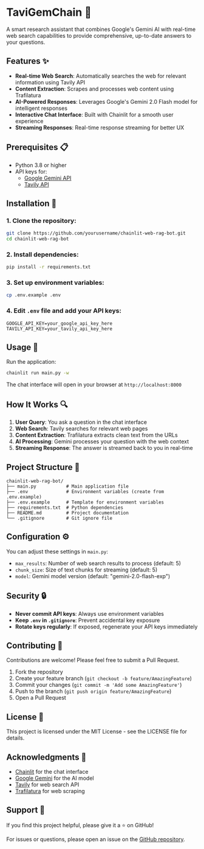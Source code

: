 # TaviGemChain 🤖

A smart research assistant that combines Google's Gemini AI with real-time web search capabilities to provide comprehensive, up-to-date answers to your questions.

## Features ✨

- **Real-time Web Search**: Automatically searches the web for relevant information using Tavily API
- **Content Extraction**: Scrapes and processes web content using Trafilatura
- **AI-Powered Responses**: Leverages Google's Gemini 2.0 Flash model for intelligent responses
- **Interactive Chat Interface**: Built with Chainlit for a smooth user experience
- **Streaming Responses**: Real-time response streaming for better UX

## Prerequisites 📋

- Python 3.8 or higher
- API keys for:
  - [Google Gemini API](https://makersuite.google.com/app/apikey)
  - [Tavily API](https://tavily.com/)

## Installation 🚀

### 1. Clone the repository:
```bash
git clone https://github.com/yourusername/chainlit-web-rag-bot.git
cd chainlit-web-rag-bot
```

### 2. Install dependencies:
```bash
pip install -r requirements.txt
```

### 3. Set up environment variables:
```bash
cp .env.example .env
```

### 4. Edit `.env` file and add your API keys:
```env
GOOGLE_API_KEY=your_google_api_key_here
TAVILY_API_KEY=your_tavily_api_key_here
```

## Usage 💬

Run the application:
```bash
chainlit run main.py -w
```

The chat interface will open in your browser at `http://localhost:8000`

## How It Works 🔍

1. **User Query**: You ask a question in the chat interface
2. **Web Search**: Tavily searches for relevant web pages
3. **Content Extraction**: Trafilatura extracts clean text from the URLs
4. **AI Processing**: Gemini processes your question with the web context
5. **Streaming Response**: The answer is streamed back to you in real-time

## Project Structure 📁

```
chainlit-web-rag-bot/
├── main.py           # Main application file
├── .env              # Environment variables (create from .env.example)
├── .env.example      # Template for environment variables
├── requirements.txt  # Python dependencies
├── README.md         # Project documentation
└── .gitignore        # Git ignore file
```

## Configuration ⚙️

You can adjust these settings in `main.py`:

- `max_results`: Number of web search results to process (default: 5)
- `chunk_size`: Size of text chunks for streaming (default: 5)
- `model`: Gemini model version (default: "gemini-2.0-flash-exp")

## Security 🔒

- **Never commit API keys**: Always use environment variables
- **Keep `.env` in `.gitignore`**: Prevent accidental key exposure
- **Rotate keys regularly**: If exposed, regenerate your API keys immediately

## Contributing 🤝

Contributions are welcome! Please feel free to submit a Pull Request.

1. Fork the repository
2. Create your feature branch (`git checkout -b feature/AmazingFeature`)
3. Commit your changes (`git commit -m 'Add some AmazingFeature'`)
4. Push to the branch (`git push origin feature/AmazingFeature`)
5. Open a Pull Request

## License 📄

This project is licensed under the MIT License - see the LICENSE file for details.

## Acknowledgments 🙏

- [Chainlit](https://github.com/Chainlit/chainlit) for the chat interface
- [Google Gemini](https://deepmind.google/technologies/gemini/) for the AI model
- [Tavily](https://tavily.com/) for web search API
- [Trafilatura](https://github.com/adbar/trafilatura) for web scraping

## Support 💪

If you find this project helpful, please give it a ⭐ on GitHub!

For issues or questions, please open an issue on the [GitHub repository](https://github.com/yourusername/chainlit-web-rag-bot/issues).
